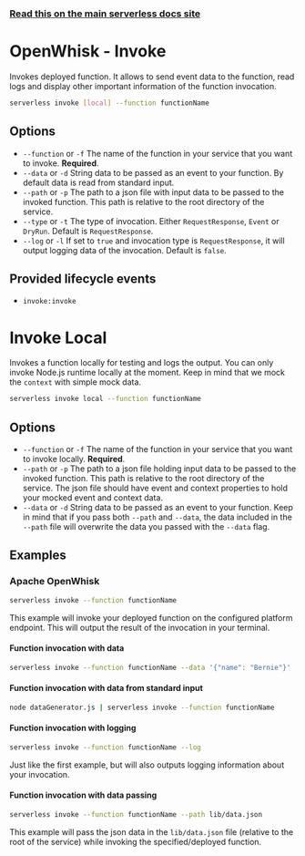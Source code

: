 <!--
title: Serverless Framework Commands - Apache OpenWhisk - Invoke
menuText: invoke
menuOrder: 6
description: Invoke an Apache OpenWhisk Function using the Serverless Framework
layout: Doc
-->

<!-- DOCS-SITE-LINK:START automatically generated  -->

### [Read this on the main serverless docs site](https://www.serverless.com/framework/docs/providers/openwhisk/cli-reference/invoke)

<!-- DOCS-SITE-LINK:END -->

# OpenWhisk - Invoke

Invokes deployed function. It allows to send event data to the function, read logs and display other important information of the function invocation.

```bash
serverless invoke [local] --function functionName
```

## Options

- `--function` or `-f` The name of the function in your service that you want to invoke. **Required**.
- `--data` or `-d` String data to be passed as an event to your function. By default data is read from standard input.
- `--path` or `-p` The path to a json file with input data to be passed to the invoked function. This path is relative to the root directory of the service.
- `--type` or `-t` The type of invocation. Either `RequestResponse`, `Event` or `DryRun`. Default is `RequestResponse`.
- `--log` or `-l` If set to `true` and invocation type is `RequestResponse`, it will output logging data of the invocation. Default is `false`.

## Provided lifecycle events

- `invoke:invoke`

# Invoke Local

Invokes a function locally for testing and logs the output. You can only invoke Node.js runtime locally at the moment. Keep in mind that we mock the `context` with simple mock data.

```bash
serverless invoke local --function functionName
```

## Options

- `--function` or `-f` The name of the function in your service that you want to invoke locally. **Required**.
- `--path` or `-p` The path to a json file holding input data to be passed to the invoked function. This path is relative to the
  root directory of the service. The json file should have event and context properties to hold your mocked event and context data.
- `--data` or `-d` String data to be passed as an event to your function. Keep in mind that if you pass both `--path` and `--data`, the data included in the `--path` file will overwrite the data you passed with the `--data` flag.

## Examples

### Apache OpenWhisk

```bash
serverless invoke --function functionName
```

This example will invoke your deployed function on the configured platform
endpoint. This will output the result of the invocation in your terminal.

#### Function invocation with data

```bash
serverless invoke --function functionName --data '{"name": "Bernie"}'
```

#### Function invocation with data from standard input

```bash
node dataGenerator.js | serverless invoke --function functionName
```

#### Function invocation with logging

```bash
serverless invoke --function functionName --log
```

Just like the first example, but will also outputs logging information about your invocation.

#### Function invocation with data passing

```bash
serverless invoke --function functionName --path lib/data.json
```

This example will pass the json data in the `lib/data.json` file (relative to the root of the service) while invoking
the specified/deployed function.

